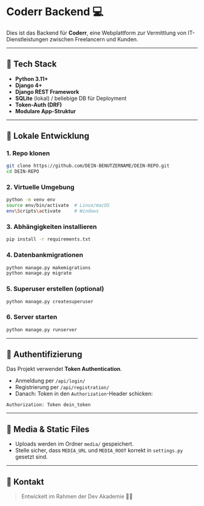 # Coderr Backend 💻

Dies ist das Backend für **Coderr**, eine Webplattform zur Vermittlung von IT-Dienstleistungen zwischen Freelancern und Kunden.

---

## 🔧 Tech Stack

- **Python 3.11+**
- **Django 4+**
- **Django REST Framework**
- **SQLite** (lokal) / beliebige DB für Deployment
- **Token-Auth (DRF)**
- **Modulare App-Struktur**

---

## 🚀 Lokale Entwicklung

### 1. Repo klonen

```bash
git clone https://github.com/DEIN-BENUTZERNAME/DEIN-REPO.git
cd DEIN-REPO
```

### 2. Virtuelle Umgebung

```bash
python -m venv env
source env/bin/activate  # Linux/macOS
env\Scripts\activate     # Windows
```

### 3. Abhängigkeiten installieren

```bash
pip install -r requirements.txt
```

### 4. Datenbankmigrationen

```bash
python manage.py makemigrations
python manage.py migrate
```

### 5. Superuser erstellen (optional)

```bash
python manage.py createsuperuser
```

### 6. Server starten

```bash
python manage.py runserver
```

---

## 🔐 Authentifizierung

Das Projekt verwendet **Token Authentication**.

- Anmeldung per `/api/login/`
- Registrierung per `/api/registration/`
- Danach: Token in den `Authorization`-Header schicken:

```http
Authorization: Token dein_token
```

---

## 📂 Media & Static Files

- Uploads werden im Ordner `media/` gespeichert.
- Stelle sicher, dass `MEDIA_URL` und `MEDIA_ROOT` korrekt in `settings.py` gesetzt sind.

---

## 💬 Kontakt

> Entwickelt im Rahmen der Dev Akademie 👩‍💻  
